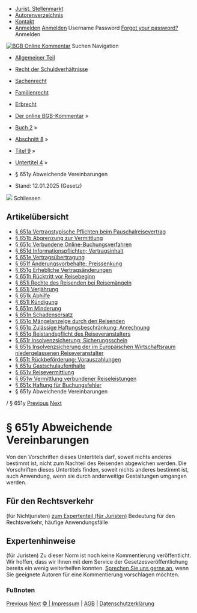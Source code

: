  * [Jurist. Stellenmarkt](https://bgb.kommentar.de/Buch-2/Abschnitt-8/Titel-9/Untertitel-4/</job-board> "Jurist. Stellenmarkt")
  * [Autorenverzeichnis](https://bgb.kommentar.de/Buch-2/Abschnitt-8/Titel-9/Untertitel-4/</Autorenverzeichnis> "Autorenverzeichnis")
  * [Kontakt](https://bgb.kommentar.de/Buch-2/Abschnitt-8/Titel-9/Untertitel-4/</Kontakt>)
  * [Anmelden](https://bgb.kommentar.de/Buch-2/Abschnitt-8/Titel-9/Untertitel-4/<#login> "show login form") [Anmelden](https://bgb.kommentar.de/Buch-2/Abschnitt-8/Titel-9/Untertitel-4/<#> "hide login form") Username Password
[Forgot your password?](https://bgb.kommentar.de/Buch-2/Abschnitt-8/Titel-9/Untertitel-4/</user/forgotpassword>) Anmelden 


[![BGB Online Kommentar](https://bgb.kommentar.de/extension/bgb/design/bgb/images/logo.png)](https://bgb.kommentar.de/Buch-2/Abschnitt-8/Titel-9/Untertitel-4/</> "BGB Online Kommentar")
Suchen
Navigation
  * [Allgemeiner Teil](https://bgb.kommentar.de/Buch-2/Abschnitt-8/Titel-9/Untertitel-4/</Buch-1>)
  * [Recht der Schuldverhältnisse](https://bgb.kommentar.de/Buch-2/Abschnitt-8/Titel-9/Untertitel-4/</Buch-2>)
  * [Sachenrecht](https://bgb.kommentar.de/Buch-2/Abschnitt-8/Titel-9/Untertitel-4/</Buch-3>)
  * [Familienrecht](https://bgb.kommentar.de/Buch-2/Abschnitt-8/Titel-9/Untertitel-4/</Buch-4>)
  * [Erbrecht](https://bgb.kommentar.de/Buch-2/Abschnitt-8/Titel-9/Untertitel-4/</Buch-5>)


  * [Der online BGB-Kommentar](https://bgb.kommentar.de/Buch-2/Abschnitt-8/Titel-9/Untertitel-4/</>) »
  * [Buch 2](https://bgb.kommentar.de/Buch-2/Abschnitt-8/Titel-9/Untertitel-4/</Buch-2>) »
  * [Abschnitt 8](https://bgb.kommentar.de/Buch-2/Abschnitt-8/Titel-9/Untertitel-4/</Buch-2/Abschnitt-8>) »
  * [Titel 9](https://bgb.kommentar.de/Buch-2/Abschnitt-8/Titel-9/Untertitel-4/</Buch-2/Abschnitt-8/Titel-9>) »
  * [Untertitel 4](https://bgb.kommentar.de/Buch-2/Abschnitt-8/Titel-9/Untertitel-4/</Buch-2/Abschnitt-8/Titel-9/Untertitel-4>) »
  * § 651y Abweichende Vereinbarungen 
  * Stand: 12.01.2025 (Gesetz) 


![](https://vg01.met.vgwort.de/na/1c9909529ead4f509072c06d9081a7d5)
Schliessen 
## Artikelübersicht
  * [ § 651a Vertragstypische Pflichten beim Pauschalreisevertrag ](https://bgb.kommentar.de/Buch-2/Abschnitt-8/Titel-9/Untertitel-4/</Buch-2/Abschnitt-8/Titel-9/Untertitel-4/Vertragstypische-Pflichten-beim-Pauschalreisevertrag>)
  * [ § 651b Abgrenzung zur Vermittlung ](https://bgb.kommentar.de/Buch-2/Abschnitt-8/Titel-9/Untertitel-4/</Buch-2/Abschnitt-8/Titel-9/Untertitel-4/Abgrenzung-zur-Vermittlung>)
  * [ § 651c Verbundene Online-Buchungsverfahren ](https://bgb.kommentar.de/Buch-2/Abschnitt-8/Titel-9/Untertitel-4/</Buch-2/Abschnitt-8/Titel-9/Untertitel-4/Verbundene-Online-Buchungsverfahren>)
  * [ § 651d Informationspflichten; Vertragsinhalt ](https://bgb.kommentar.de/Buch-2/Abschnitt-8/Titel-9/Untertitel-4/</Buch-2/Abschnitt-8/Titel-9/Untertitel-4/Informationspflichten-Vertragsinhalt>)
  * [ § 651e Vertragsübertragung ](https://bgb.kommentar.de/Buch-2/Abschnitt-8/Titel-9/Untertitel-4/</Buch-2/Abschnitt-8/Titel-9/Untertitel-4/Vertragsuebertragung>)
  * [ § 651f Änderungsvorbehalte; Preissenkung ](https://bgb.kommentar.de/Buch-2/Abschnitt-8/Titel-9/Untertitel-4/</Buch-2/Abschnitt-8/Titel-9/Untertitel-4/Aenderungsvorbehalte-Preissenkung>)
  * [ § 651g Erhebliche Vertragsänderungen ](https://bgb.kommentar.de/Buch-2/Abschnitt-8/Titel-9/Untertitel-4/</Buch-2/Abschnitt-8/Titel-9/Untertitel-4/Erhebliche-Vertragsaenderungen>)
  * [ § 651h Rücktritt vor Reisebeginn ](https://bgb.kommentar.de/Buch-2/Abschnitt-8/Titel-9/Untertitel-4/</Buch-2/Abschnitt-8/Titel-9/Untertitel-4/Ruecktritt-vor-Reisebeginn>)
  * [ § 651i Rechte des Reisenden bei Reisemängeln ](https://bgb.kommentar.de/Buch-2/Abschnitt-8/Titel-9/Untertitel-4/</Buch-2/Abschnitt-8/Titel-9/Untertitel-4/Rechte-des-Reisenden-bei-Reisemaengeln>)
  * [ § 651j Verjährung ](https://bgb.kommentar.de/Buch-2/Abschnitt-8/Titel-9/Untertitel-4/</Buch-2/Abschnitt-8/Titel-9/Untertitel-4/Verjaehrung>)
  * [ § 651k Abhilfe ](https://bgb.kommentar.de/Buch-2/Abschnitt-8/Titel-9/Untertitel-4/</Buch-2/Abschnitt-8/Titel-9/Untertitel-4/Abhilfe>)
  * [ § 651l Kündigung ](https://bgb.kommentar.de/Buch-2/Abschnitt-8/Titel-9/Untertitel-4/</Buch-2/Abschnitt-8/Titel-9/Untertitel-4/Kuendigung>)
  * [ § 651m Minderung ](https://bgb.kommentar.de/Buch-2/Abschnitt-8/Titel-9/Untertitel-4/</Buch-2/Abschnitt-8/Titel-9/Untertitel-4/Minderung>)
  * [ § 651n Schadensersatz ](https://bgb.kommentar.de/Buch-2/Abschnitt-8/Titel-9/Untertitel-4/</Buch-2/Abschnitt-8/Titel-9/Untertitel-4/Schadensersatz>)
  * [ § 651o Mängelanzeige durch den Reisenden ](https://bgb.kommentar.de/Buch-2/Abschnitt-8/Titel-9/Untertitel-4/</Buch-2/Abschnitt-8/Titel-9/Untertitel-4/Maengelanzeige-durch-den-Reisenden>)
  * [ § 651p Zulässige Haftungsbeschränkung; Anrechnung ](https://bgb.kommentar.de/Buch-2/Abschnitt-8/Titel-9/Untertitel-4/</Buch-2/Abschnitt-8/Titel-9/Untertitel-4/Zulaessige-Haftungsbeschraenkung-Anrechnung>)
  * [ § 651q Beistandspflicht des Reiseveranstalters ](https://bgb.kommentar.de/Buch-2/Abschnitt-8/Titel-9/Untertitel-4/</Buch-2/Abschnitt-8/Titel-9/Untertitel-4/Beistandspflicht-des-Reiseveranstalters>)
  * [ § 651r Insolvenzsicherung; Sicherungsschein ](https://bgb.kommentar.de/Buch-2/Abschnitt-8/Titel-9/Untertitel-4/</Buch-2/Abschnitt-8/Titel-9/Untertitel-4/Insolvenzsicherung-Sicherungsschein>)
  * [ § 651s Insolvenzsicherung der im Europäischen Wirtschaftsraum niedergelassenen Reiseveranstalter ](https://bgb.kommentar.de/Buch-2/Abschnitt-8/Titel-9/Untertitel-4/</Buch-2/Abschnitt-8/Titel-9/Untertitel-4/Insolvenzsicherung-der-im-Europaeischen-Wirtschaftsraum-niedergelassenen-Reiseveranstalter>)
  * [ § 651t Rückbeförderung; Vorauszahlungen ](https://bgb.kommentar.de/Buch-2/Abschnitt-8/Titel-9/Untertitel-4/</Buch-2/Abschnitt-8/Titel-9/Untertitel-4/Rueckbefoerderung-Vorauszahlungen>)
  * [ § 651u Gastschulaufenthalte ](https://bgb.kommentar.de/Buch-2/Abschnitt-8/Titel-9/Untertitel-4/</Buch-2/Abschnitt-8/Titel-9/Untertitel-4/Gastschulaufenthalte>)
  * [ § 651v Reisevermittlung ](https://bgb.kommentar.de/Buch-2/Abschnitt-8/Titel-9/Untertitel-4/</Buch-2/Abschnitt-8/Titel-9/Untertitel-4/Reisevermittlung>)
  * [ § 651w Vermittlung verbundener Reiseleistungen ](https://bgb.kommentar.de/Buch-2/Abschnitt-8/Titel-9/Untertitel-4/</Buch-2/Abschnitt-8/Titel-9/Untertitel-4/Vermittlung-verbundener-Reiseleistungen>)
  * [ § 651x Haftung für Buchungsfehler ](https://bgb.kommentar.de/Buch-2/Abschnitt-8/Titel-9/Untertitel-4/</Buch-2/Abschnitt-8/Titel-9/Untertitel-4/Haftung-fuer-Buchungsfehler>)
  * § 651y Abweichende Vereinbarungen 


/ § 651y 
[Previous](https://bgb.kommentar.de/Buch-2/Abschnitt-8/Titel-9/Untertitel-4/</Buch-2/Abschnitt-8/Titel-9/Untertitel-4/Haftung-fuer-Buchungsfehler> "§ 651x Haftung für Buchungsfehler") [Next](https://bgb.kommentar.de/Buch-2/Abschnitt-8/Titel-9/Untertitel-4/</Buch-2/Abschnitt-8/Titel-10/Untertitel-1/Entstehung-des-Lohnanspruchs> "§ 652 Entstehung des Lohnanspruchs")
# § 651y Abweichende Vereinbarungen
Von den Vorschriften dieses Untertitels darf, soweit nichts anderes bestimmt ist, nicht zum Nachteil des Reisenden abgewichen werden. Die Vorschriften dieses Untertitels finden, soweit nichts anderes bestimmt ist, auch Anwendung, wenn sie durch anderweitige Gestaltungen umgangen werden.
## Für den Rechtsverkehr 
(für Nichtjuristen)
[zum Expertenteil (für Juristen)](https://bgb.kommentar.de/Buch-2/Abschnitt-8/Titel-9/Untertitel-4/<#expertenhinweise>)
Bedeutung für den Rechtsverkehr, häufige Anwendungsfälle
## Expertenhinweise
(für Juristen)
Zu dieser Norm ist noch keine Kommentierung veröffentlicht. Wir hoffen, dass wir Ihnen mit dem Service der Gesetzesveröffentlichung bereits ein wenig weiterhelfen konnten. [Sprechen Sie uns gerne an](https://bgb.kommentar.de/Buch-2/Abschnitt-8/Titel-9/Untertitel-4/</Kontakt>), wenn Sie geeignete Autoren für eine Kommentierung vorschlagen möchten. 
### Fußnoten
[Previous](https://bgb.kommentar.de/Buch-2/Abschnitt-8/Titel-9/Untertitel-4/</Buch-2/Abschnitt-8/Titel-9/Untertitel-4/Haftung-fuer-Buchungsfehler> "§ 651x Haftung für Buchungsfehler") [Next](https://bgb.kommentar.de/Buch-2/Abschnitt-8/Titel-9/Untertitel-4/</Buch-2/Abschnitt-8/Titel-10/Untertitel-1/Entstehung-des-Lohnanspruchs> "§ 652 Entstehung des Lohnanspruchs")
[© | Impressum](https://bgb.kommentar.de/Buch-2/Abschnitt-8/Titel-9/Untertitel-4/</Kontakt>) | [AGB](https://bgb.kommentar.de/Buch-2/Abschnitt-8/Titel-9/Untertitel-4/</AGB>) | [Datenschutzerklärung](https://bgb.kommentar.de/Buch-2/Abschnitt-8/Titel-9/Untertitel-4/</Datenschutzerklaerung-fuer-Leser>)
